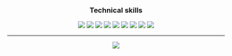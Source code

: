
<h3 align="center">Technical skills</h3>

<p align="center">
  <img src = "https://img.shields.io/badge/Python-3776AB?logo=python&logoColor=white"> <img src = "https://img.shields.io/badge/HTML5-E34F26?logo=html5&logoColor=white">
  <img src = "https://img.shields.io/badge/CSS3-1572B6?logo=css3&logoColor=white"> 
  <img src = "https://img.shields.io/badge/JavaScript-323330?logo=javascript&logoColor=F7DF1E">
  <img src = "https://img.shields.io/badge/-MySQL-4479a1?logo=MySQL&logoColor=fff">
  <img src = "https://img.shields.io/badge/-Git-f05032?logo=Git&logoColor=fff">
  <img src = "https://img.shields.io/badge/-TypeScript-3178c6?logo=TypeScript&logoColor=fff">
  <img src = "https://img.shields.io/badge/C%23-239120?logo=c-sharp&logoColor=white">
  <img src = "https://img.shields.io/badge/.NET-5C2D91?logo=.net&logoColor=white">
</p>

---
<p align="center">
  <img src = "https://github-readme-stats.vercel.app/api/top-langs/?username=fcoterroba&layout=compact&theme=dark">
</p>
